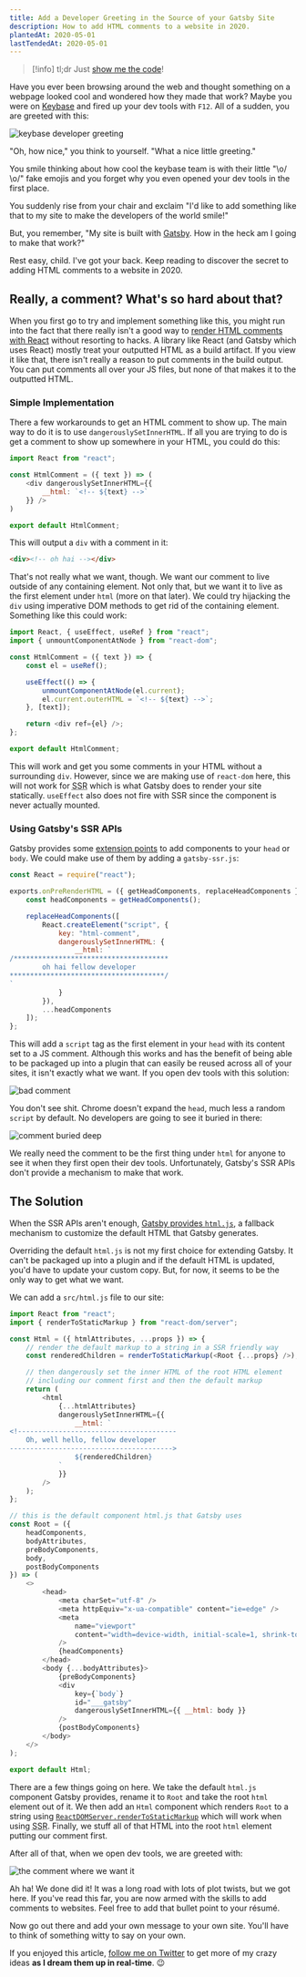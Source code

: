 ```yaml
---
title: Add a Developer Greeting in the Source of your Gatsby Site
description: How to add HTML comments to a website in 2020.
plantedAt: 2020-05-01
lastTendedAt: 2020-05-01
---
```

> [!info] tl;dr
> Just [show me the code](#the-solution)!

Have you ever been browsing around the web and thought something on a webpage looked cool and wondered how they made that work? Maybe you were on [Keybase](https://keybase.io/) and fired up your dev tools with `F12`. All of a sudden, you are greeted with this:

![keybase developer greeting](keybase.png "Keybase has something to tell you")

"Oh, how nice," you think to yourself. "What a nice little greeting."

You smile thinking about how cool the keybase team is with their little "\o/ \o/" fake emojis and you forget why you even opened your dev tools in the first place.

You suddenly rise from your chair and exclaim "I'd like to add something like that to my site to make the developers of the world smile!"

But, you remember, "My site is built with [Gatsby](https://www.gatsbyjs.org/). How in the heck am I going to make that work?"

Rest easy, child. I've got your back. Keep reading to discover the secret to adding HTML comments to a website in 2020.

## Really, a comment? What's so hard about that?

When you first go to try and implement something like this, you might run into the fact that there really isn't a good way to [render HTML comments with React](https://stackoverflow.com/questions/40015336/how-to-render-a-html-comment-in-react) without resorting to hacks. A library like React (and Gatsby which uses React) mostly treat your outputted HTML as a build artifact. If you view it like that, there isn't really a reason to put comments in the build output. You can put comments all over your JS files, but none of that makes it to the outputted HTML.

### Simple Implementation

There a few workarounds to get an HTML comment to show up. The main way to do it is to use `dangerouslySetInnerHTML`. If all you are trying to do is get a comment to show up somewhere in your HTML, you could do this:

```js
import React from "react";

const HtmlComment = ({ text }) => (
	<div dangerouslySetInnerHTML={{
		__html: `<!-- ${text} -->`
	}} />
)

export default HtmlComment;
```

This will output a `div` with a comment in it:

```html
<div><!-- oh hai --></div>
```

That's not really what we want, though. We want our comment to live outside of any containing element. Not only that, but we want it to live as the first element under `html` (more on that later). We could try hijacking the `div` using imperative DOM methods to get rid of the containing element. Something like this could work:

```js
import React, { useEffect, useRef } from "react";
import { unmountComponentAtNode } from "react-dom";

const HtmlComment = ({ text }) => {
	const el = useRef();

	useEffect(() => {
		unmountComponentAtNode(el.current);
		el.current.outerHTML = `<!-- ${text} -->`;
	}, [text]);

	return <div ref={el} />;
};

export default HtmlComment;
```

This will work and get you some comments in your HTML without a surrounding `div`. However, since we are making use of `react-dom` here, this will not work for <abbr title="Server Side Rendering">SSR</abbr> which is what Gatsby does to render your site statically. `useEffect` also does not fire with SSR since the component is never actually mounted.

### Using Gatsby's SSR APIs

Gatsby provides some [extension points](https://www.gatsbyjs.org/docs/ssr-apis/) to add components to your `head` or `body`. We could make use of them by adding a `gatsby-ssr.js`:

```js
const React = require("react");

exports.onPreRenderHTML = ({ getHeadComponents, replaceHeadComponents }) => {
	const headComponents = getHeadComponents();

	replaceHeadComponents([
		React.createElement("script", {
			key: "html-comment",
			dangerouslySetInnerHTML: {
				__html: `
/**************************************
		oh hai fellow developer
**************************************/
`
			}
		}),
		...headComponents
	]);
};
```

This will add a `script` tag as the first element in your `head` with its content set to a JS comment. Although this works and has the benefit of being able to be packaged up into a plugin that can easily be reused across all of your sites, it isn't exactly what we want. If you open dev tools with this solution:

![bad comment](bad-comment.png "Where is my comment?")

You don't see shit. Chrome doesn't expand the `head`, much less a random `script` by default. No developers are going to see it buried in there:

![comment buried deep](there-it-is.png "Ugh, there it is")

We really need the comment to be the first thing under `html` for anyone to see it when they first open their dev tools. Unfortunately, Gatsby's SSR APIs don't provide a mechanism to make that work.

## The Solution

When the SSR APIs aren't enough, [Gatsby provides `html.js`](https://www.gatsbyjs.org/docs/custom-html/), a fallback mechanism to customize the default HTML that Gatsby generates.

Overriding the default `html.js` is not my first choice for extending Gatsby. It can't be packaged up into a plugin and if the default HTML is updated, you'd have to update your custom copy. But, for now, it seems to be the only way to get what we want.

We can add a `src/html.js` file to our site:

```js
import React from "react";
import { renderToStaticMarkup } from "react-dom/server";

const Html = ({ htmlAttributes, ...props }) => {
	// render the default markup to a string in a SSR friendly way
	const renderedChildren = renderToStaticMarkup(<Root {...props} />);

	// then dangerously set the inner HTML of the root HTML element
	// including our comment first and then the default markup
	return (
		<html
			{...htmlAttributes}
			dangerouslySetInnerHTML={{
				__html: `
<!---------------------------------------
	Oh, well hello, fellow developer
---------------------------------------->
				${renderedChildren}
			`
			}}
		/>
	);
};

// this is the default component html.js that Gatsby uses
const Root = ({
	headComponents,
	bodyAttributes,
	preBodyComponents,
	body,
	postBodyComponents
}) => (
	<>
		<head>
			<meta charSet="utf-8" />
			<meta httpEquiv="x-ua-compatible" content="ie=edge" />
			<meta
				name="viewport"
				content="width=device-width, initial-scale=1, shrink-to-fit=no"
			/>
			{headComponents}
		</head>
		<body {...bodyAttributes}>
			{preBodyComponents}
			<div
				key={`body`}
				id="___gatsby"
				dangerouslySetInnerHTML={{ __html: body }}
			/>
			{postBodyComponents}
		</body>
	</>
);

export default Html;
```

There are a few things going on here. We take the default `html.js` component Gatsby provides, rename it to `Root` and take the root `html` element out of it. We then add an `Html` component which renders `Root` to a string using [`ReactDOMServer.renderToStaticMarkup`](https://reactjs.org/docs/react-dom-server.html#rendertostaticmarkup) which will work when using <abbr title="Server Side Rendering">SSR</abbr>. Finally, we stuff all of that HTML into the root `html` element putting our comment first.

After all of that, when we open dev tools, we are greeted with:

![the comment where we want it](sweet-relief.png "Ahh, sweet relief")

Ah ha! We done did it! It was a long road with lots of plot twists, but we got here. If you've read this far, you are now armed with the skills to add comments to websites. Feel free to add that bullet point to your résumé.

Now go out there and add your own message to your own site. You'll have to think of something witty to say on your own.

If you enjoyed this article, [follow me on Twitter](https://twitter.com/wchadly) to get more of my crazy ideas **as I dream them up in real-time**. 😉